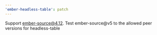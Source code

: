 ```yaml
---
'ember-headless-table': patch
---
```


Support ember-source@4.12. Test ember-source@v5 to the allowed peer versions for headless-table

